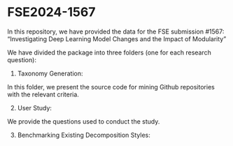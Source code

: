 # FSE2024-1567

 In this repository, we have provided the data for the FSE submission #1567: “Investigating Deep Learning Model Changes and the Impact of Modularity”

We have divided the package into three folders (one for each research question):

1. Taxonomy Generation:

In this folder, we present the source code for mining Github repositories with the relevant criteria. 








2. User Study:

We provide the questions used to conduct the study.








3. Benchmarking Existing Decomposition Styles:
